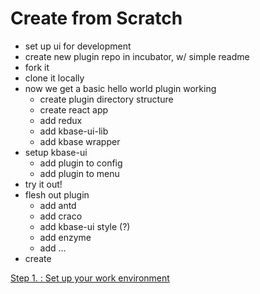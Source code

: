 ---
---

# Create from Scratch

- set up ui for development
- create new plugin repo in incubator, w/ simple readme
- fork it
- clone it locally
- now we get a basic hello world plugin working
  - create plugin directory structure
  - create react app
  - add redux
  - add kbase-ui-lib
  - add kbase wrapper
- setup kbase-ui
  - add plugin to config
  - add plugin to menu
- try it out!
- flesh out plugin
  - add antd
  - add craco
  - add kbase-ui style (?)
  - add enzyme
  - add ...
- create

[Step 1. : Set up your work environment](./setup)
